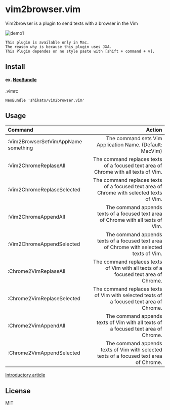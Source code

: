 # vim2browser.vim
Vim2browser is a plugin to send texts with a browser in the Vim   

![demo1](https://qiita-image-store.s3.amazonaws.com/0/47437/78ab94b7-d387-4866-3cb0-bc3f019a22b6.gif)
 
```
This plugin is available only in Mac.
The reason why is because this plugin uses JXA.
This Plugin dependes on no style paste with [shift + command + v].
```
 
## Install
#### ex. [NeoBundle](https://github.com/Shougo/neobundle.vim)
.vimrc
```
NeoBundle 'shikato/vim2browser.vim'
```

## Usage
| Command | Action |
|:-----------|------------:|
| :Vim2BrowserSetVimAppName something |The command sets Vim Application Name. (Default: MacVim)|
| :Vim2ChromeReplaseAll |The command replaces texts of a focused text area of Chrome with all texts of Vim.|
| :Vim2ChromeReplaseSelected |The command replaces texts of a focused text area of Chrome with selected texts of Vim.|
| :Vim2ChromeAppendAll |The command appends texts of a focused text area of Chrome with all texts of Vim.|
| :Vim2ChromeAppendSelected |The command appends texts of a focused text area of Chrome with selected texts of Vim.|
| :Chrome2VimReplaseAll |The command replaces texts of Vim with all texts of a focused text area of Chrome.|
| :Chrome2VimReplaseSelected |The command replaces texts of Vim with selected texts of a focused text area of Chrome.|
| :Chrome2VimAppendAll |The command appends texts of Vim with all texts of a focused text area of Chrome.|
| :Chrome2VimAppendSelected |The command appends texts of Vim with selected texts of a focused text area of Chrome.|

[Introductory article](http://qiita.com/shikato/items/2e8af1330e3ac8949279)

## License
MIT
